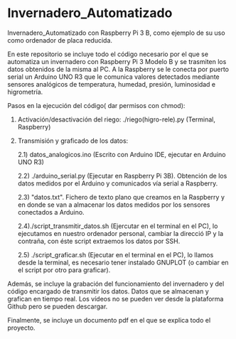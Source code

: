 # Invernadero_Automatizado
Invernadero_Automatizado con Raspberry Pi 3 B, como ejemplo de su uso como ordenador de placa reducida. 

En este repositorio se incluye todo el código necesario por el que se automatiza un invernadero con Raspberry Pi 3 Modelo B y se trasmiten los datos obtenidos de la misma al PC. A la Raspberry se le conecta por puerto serial un Arduino UNO R3 que le comunica valores detectados mediante sensores analógicos de temperatura, humedad, presión, luminosidad e higrometría.

Pasos en la ejecución del código( dar permisos con chmod):
  1) Activación/desactivación del riego: ./riego(higro-rele).py (Terminal, Raspberry)
  
  2) Transmisión y graficado de los datos:
  
      2.1) datos_analogicos.ino (Escrito con Arduino IDE, ejecutar en  Arduino UNO R3)
      
      2.2) ./arduino_serial.py (Ejecutar en Raspberry Pi 3B). Obtención de los datos medidos por el Arduino y comunicados vía serial a Raspberry.
      
      2.3) "datos.txt". Fichero de texto plano que creamos en la Raspberry y en donde se van a almacenar los datos medidos por los sensores conectados a Arduino. 
      
      2.4)./script_transmitir_datos.sh (Ejercutar en el terminal en el PC), lo ejecutamos en nuestro ordenador personal, cambiar la direcció IP y la contraña, con éste script extraemos los datos por SSH. 
      
      2.5) ./script_graficar.sh (Ejecutar en el terminal en el  PC), lo llamos desde la terminal, es necesario tener instalado GNUPLOT (o cambiar en el script por otro para graficar). 

Además, se incluye la grabación del funcionamiento del invernadero y del código encargado de transmitir los datos. Datos que se almacenan y grafican en tiempo real. Los vídeos no se pueden ver desde la plataforma Github pero se pueden descargar.

Finalmente, se incluye un documento pdf en el que se explica todo el proyecto. 
